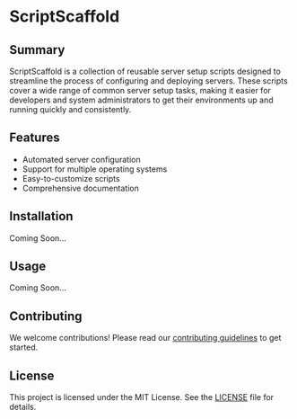 # ScriptScaffold

## Summary

ScriptScaffold is a collection of reusable server setup scripts designed to streamline the process of configuring and deploying servers. These scripts cover a wide range of common server setup tasks, making it easier for developers and system administrators to get their environments up and running quickly and consistently.

## Features

- Automated server configuration
- Support for multiple operating systems
- Easy-to-customize scripts
- Comprehensive documentation

## Installation

Coming Soon...

## Usage

Coming Soon...

## Contributing

We welcome contributions! Please read our [contributing guidelines](CONTRIBUTING.md) to get started.

## License

This project is licensed under the MIT License. See the [LICENSE](LICENSE) file for details.
